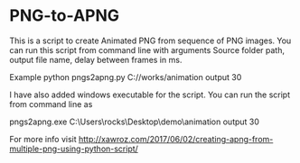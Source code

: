 # PNG-to-APNG
This is a script to create Animated PNG from sequence of PNG images.
You can run this script from command line with arguments Source folder path, output file name, delay between frames in ms.

Example
python pngs2apng.py C://works/animation output 30

I have also added windows executable for the script. 
You can run the script from command line as 

pngs2apng.exe C:\Users\rocks\Desktop\demo\animation output 30

For more info visit http://xawroz.com/2017/06/02/creating-apng-from-multiple-png-using-python-script/
